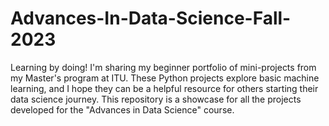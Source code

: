 # Advances-In-Data-Science-Fall-2023
Learning by doing! I'm sharing my beginner portfolio of mini-projects from my Master's program at ITU. These Python projects explore basic machine learning, and I hope they can be a helpful resource for others starting their data science journey.
This repository is a showcase for all the projects developed for the "Advances in Data Science" course.

